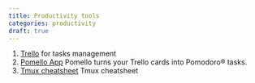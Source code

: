 ```yaml
---
title: Productivity tools
categories: productivity
draft: true
---
```

<!--more-->
1. [Trello](https://trello.com) for tasks management
2. [Pomello App](https://pomelloapp.com) Pomello turns your Trello cards into Pomodoro® tasks.
3. [Tmux cheatsheet](https://gist.github.com/andreyvit/2921703) Tmux cheatsheet
